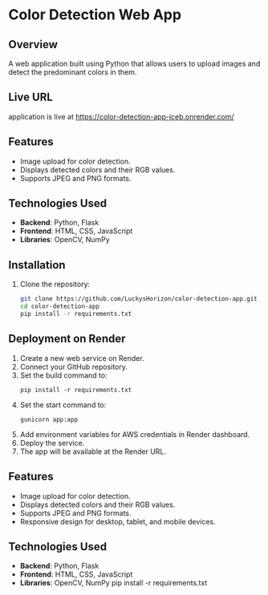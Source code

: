 # Color Detection Web App

## Overview
A web application built using Python that allows users to upload images and detect the predominant colors in them. 
## Live URL
application is live at https://color-detection-app-jceb.onrender.com/

## Features
- Image upload for color detection.
- Displays detected colors and their RGB values.
- Supports JPEG and PNG formats.

## Technologies Used
- **Backend**: Python, Flask
- **Frontend**: HTML, CSS, JavaScript
- **Libraries**: OpenCV, NumPy

## Installation
1. Clone the repository:
   ```bash
   git clone https://github.com/LuckysHorizon/color-detection-app.git
   cd color-detection-app
   pip install -r requirements.txt
   ```

## Deployment on Render
1. Create a new web service on Render.
2. Connect your GitHub repository.
3. Set the build command to:
   ```
   pip install -r requirements.txt
   ```
4. Set the start command to:
   ```
   gunicorn app:app
   ```
5. Add environment variables for AWS credentials in Render dashboard.
6. Deploy the service.
7. The app will be available at the Render URL.

## Features
- Image upload for color detection.
- Displays detected colors and their RGB values.
- Supports JPEG and PNG formats.
- Responsive design for desktop, tablet, and mobile devices.

## Technologies Used
- **Backend**: Python, Flask
- **Frontend**: HTML, CSS, JavaScript
- **Libraries**: OpenCV, NumPy
   pip install -r requirements.txt
